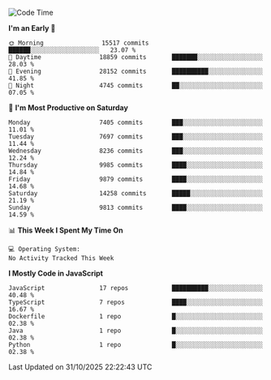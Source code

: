 <!--START_SECTION:waka-->
![Code Time](http://img.shields.io/badge/Code%20Time-3%2C498%20hrs%2059%20mins-blue)

**I'm an Early 🐤** 

```text
🌞 Morning                15517 commits       ██████░░░░░░░░░░░░░░░░░░░   23.07 % 
🌆 Daytime                18859 commits       ███████░░░░░░░░░░░░░░░░░░   28.03 % 
🌃 Evening                28152 commits       ██████████░░░░░░░░░░░░░░░   41.85 % 
🌙 Night                  4745 commits        ██░░░░░░░░░░░░░░░░░░░░░░░   07.05 % 
```
📅 **I'm Most Productive on Saturday** 

```text
Monday                   7405 commits        ███░░░░░░░░░░░░░░░░░░░░░░   11.01 % 
Tuesday                  7697 commits        ███░░░░░░░░░░░░░░░░░░░░░░   11.44 % 
Wednesday                8236 commits        ███░░░░░░░░░░░░░░░░░░░░░░   12.24 % 
Thursday                 9985 commits        ████░░░░░░░░░░░░░░░░░░░░░   14.84 % 
Friday                   9879 commits        ████░░░░░░░░░░░░░░░░░░░░░   14.68 % 
Saturday                 14258 commits       █████░░░░░░░░░░░░░░░░░░░░   21.19 % 
Sunday                   9813 commits        ████░░░░░░░░░░░░░░░░░░░░░   14.59 % 
```


📊 **This Week I Spent My Time On** 

```text
💻 Operating System: 
No Activity Tracked This Week
```

**I Mostly Code in JavaScript** 

```text
JavaScript               17 repos            ██████████░░░░░░░░░░░░░░░   40.48 % 
TypeScript               7 repos             ████░░░░░░░░░░░░░░░░░░░░░   16.67 % 
Dockerfile               1 repo              █░░░░░░░░░░░░░░░░░░░░░░░░   02.38 % 
Java                     1 repo              █░░░░░░░░░░░░░░░░░░░░░░░░   02.38 % 
Python                   1 repo              █░░░░░░░░░░░░░░░░░░░░░░░░   02.38 % 
```




 Last Updated on 31/10/2025 22:22:43 UTC
<!--END_SECTION:waka-->

<!--
**likaiqiang/likaiqiang** is a ✨ _special_ ✨ repository because its `README.md` (this file) appears on your GitHub profile.

Here are some ideas to get you started:

- 🔭 I’m currently working on ...
- 🌱 I’m currently learning ...
- 👯 I’m looking to collaborate on ...
- 🤔 I’m looking for help with ...
- 💬 Ask me about ...
- 📫 How to reach me: ...
- 😄 Pronouns: ...
- ⚡ Fun fact: ...
-->
